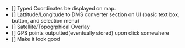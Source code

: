 - [] Typed Coordinates be displayed on map.
- [] Lattitude/Longitude to DMS converter section on  UI (basic text box, button, and selection menu)
- [] Satellite/Topogrphical Overlay
- [] GPS points outputted(eventually stored) upon click somewhere
- [] Make it look good


